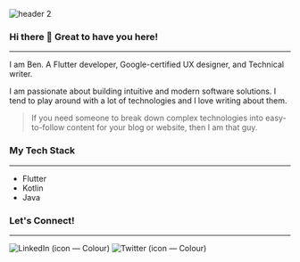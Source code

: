 
![header 2](https://github.com/onwurahben/onwurahben/assets/49011942/1b8ab69b-fd1e-4197-a0cb-6b170595d2b3)


### Hi there 👋 Great to have you here!
---

I am Ben. A Flutter developer, Google-certified UX designer, and Technical writer.

I am passionate about building intuitive and modern software solutions. I tend to play around with a lot of technologies and I love writing about them. 

> If you need someone to break down complex technologies into easy-to-follow content for your blog or website, then I am that guy.

### My Tech Stack
---
- Flutter
- Kotlin
- Java 

### Let's Connect!
---

![LinkedIn (icon — Colour)](https://github.com/onwurahben/onwurahben/assets/49011942/a3b6dd89-713f-46d4-b881-d58940a60a97)
![Twitter (icon — Colour)](https://github.com/onwurahben/onwurahben/assets/49011942/b37216d4-9a99-464b-b4f7-80a080f7eb68)
